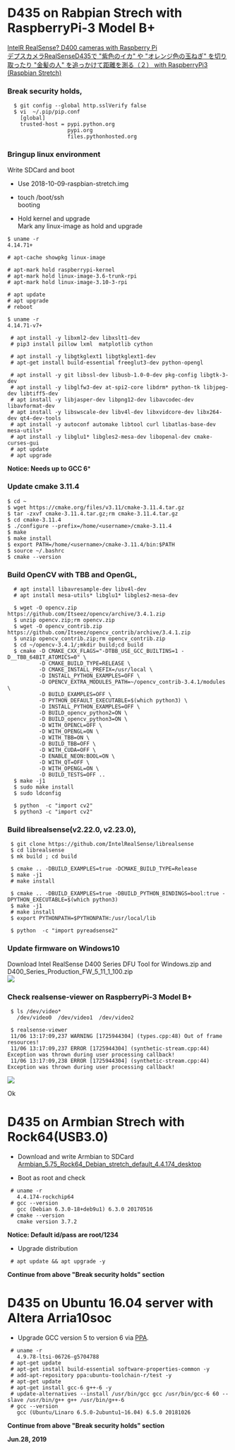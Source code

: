 # D435 on Rabpian Strech with RaspberryPi-3 Model B+

[IntelR RealSense? D400 cameras with Raspberry Pi](https://github.com/IntelRealSense/librealsense/blob/master/doc/RaspberryPi3.md)  
[デプスカメラRealSenseD435で "紫色のイカ" や "オレンジ色の玉ねぎ" を切り取ったり "金髪の人" を追っかけて距離を測る（２） with RaspberryPi3 (Raspbian Stretch)](https://qiita.com/PINTO/items/2ad10526f9b2e1c8cdf3)  

### Break security holds,  
```
  $ git config --global http.sslVerify false
  $ vi  ~/.pip/pip.conf
    [global]
    trusted-host = pypi.python.org
                   pypi.org
                   files.pythonhosted.org
```

### Bringup linux environment

Write SDCard and boot  
- Use 2018-10-09-raspbian-stretch.img  

- touch /boot/ssh  
booting 

- Hold kernel and upgrade  
Mark any linux-image as hold and upgrade  

```
$ uname -r
4.14.71+

# apt-cache showpkg linux-image

# apt-mark hold raspberrypi-kernel
# apt-mark hold linux-image-3.6-trunk-rpi
# apt-mark hold linux-image-3.10-3-rpi

# apt update
# apt upgrade
# reboot

$ uname -r
4.14.71-v7+
```

```
 # apt install -y libxml2-dev libxslt1-dev
 # pip3 install pillow lxml  matplotlib cython

 # apt install -y libgtkglext1 libgtkglext1-dev
 # apt-get install build-essential freeglut3-dev python-opengl

 # apt install -y git libssl-dev libusb-1.0-0-dev pkg-config libgtk-3-dev
 # apt install -y libglfw3-dev at-spi2-core libdrm* python-tk libjpeg-dev libtiff5-dev
 # apt install -y libjasper-dev libpng12-dev libavcodec-dev libavformat-dev
 # apt install -y libswscale-dev libv4l-dev libxvidcore-dev libx264-dev qt4-dev-tools
 # apt install -y autoconf automake libtool curl libatlas-base-dev mesa-utils* 
 # apt install -y libglu1* libgles2-mesa-dev libopenal-dev cmake-curses-gui
 # apt update 
 # apt upgrade

```

**Notice: Needs up to GCC 6***  

### Update cmake 3.11.4
```
$ cd ~
$ wget https://cmake.org/files/v3.11/cmake-3.11.4.tar.gz
$ tar -zxvf cmake-3.11.4.tar.gz;rm cmake-3.11.4.tar.gz
$ cd cmake-3.11.4
$ ./configure --prefix=/home/<username>/cmake-3.11.4
$ make
$ make install
$ export PATH=/home/<username>/cmake-3.11.4/bin:$PATH
$ source ~/.bashrc
$ cmake --version
```

### Build OpenCV with TBB and OpenGL,  
```
  # apt install libavresample-dev libv4l-dev
  # apt install mesa-utils* libglu1* libgles2-mesa-dev

  $ wget -O opencv.zip https://github.com/Itseez/opencv/archive/3.4.1.zip
  $ unzip opencv.zip;rm opencv.zip
  $ wget -O opencv_contrib.zip https://github.com/Itseez/opencv_contrib/archive/3.4.1.zip
  $ unzip opencv_contrib.zip;rm opencv_contrib.zip
  $ cd ~/opencv-3.4.1/;mkdir build;cd build
  $ cmake -D CMAKE_CXX_FLAGS="-DTBB_USE_GCC_BUILTINS=1 -D__TBB_64BIT_ATOMICS=0" \
          -D CMAKE_BUILD_TYPE=RELEASE \
          -D CMAKE_INSTALL_PREFIX=/usr/local \
          -D INSTALL_PYTHON_EXAMPLES=OFF \
          -D OPENCV_EXTRA_MODULES_PATH=~/opencv_contrib-3.4.1/modules \
          -D BUILD_EXAMPLES=OFF \
          -D PYTHON_DEFAULT_EXECUTABLE=$(which python3) \
          -D INSTALL_PYTHON_EXAMPLES=OFF \
          -D BUILD_opencv_python2=ON \
          -D BUILD_opencv_python3=ON \
          -D WITH_OPENCL=OFF \
          -D WITH_OPENGL=ON \
          -D WITH_TBB=ON \
          -D BUILD_TBB=OFF \
          -D WITH_CUDA=OFF \
          -D ENABLE_NEON:BOOL=ON \
          -D WITH_QT=OFF \
          -D WITH_OPENGL=ON \
          -D BUILD_TESTS=OFF ..
  $ make -j1
  $ sudo make install
  $ sudo ldconfig

  $ python  -c "import cv2"
  $ python3 -c "import cv2"
```

### Build librealsense(v2.22.0, v2.23.0),  
```
 $ git clone https://github.com/IntelRealSense/librealsense
 $ cd librealsense
 $ mk build ; cd build
 
 $ cmake .. -DBUILD_EXAMPLES=true -DCMAKE_BUILD_TYPE=Release
 $ make -j1
 # make install
 
 $ cmake .. -DBUILD_EXAMPLES=true -DBUILD_PYTHON_BINDINGS=bool:true -DPYTHON_EXECUTABLE=$(which python3)
 $ make -j1
 # make install
 $ export PYTHONPATH=$PYTHONPATH:/usr/local/lib

 $ python  -c "import pyreadsense2"
```

### Update firmware on Windows10
Download Intel RealSense D400 Series DFU Tool for Windows.zip and D400_Series_Production_FW_5_11_1_100.zip  
![](./FirmwareUpdater.png)  

### Check realsense-viewer on RaspberryPi-3 Model B+
```
 $ ls /dev/video*
   /dev/video0  /dev/video1  /dev/video2

 $ realsense-viewer
 11/06 13:17:09,237 WARNING [1725944304] (types.cpp:48) Out of frame resources!
 11/06 13:17:09,237 ERROR [1725944304] (synthetic-stream.cpp:44) Exception was thrown during user processing callback!
 11/06 13:17:09,238 ERROR [1725944304] (synthetic-stream.cpp:44) Exception was thrown during user processing callback!
```
![](./realsense-viewer.jpg)  

Ok  

# D435 on Armbian Strech with Rock64(USB3.0)  

- Download and write Armbian to SDCard  
[Armbian_5.75_Rock64_Debian_stretch_default_4.4.174_desktop](https://dl.armbian.com/rock64/archive/Armbian_5.75_Rock64_Debian_stretch_default_4.4.174_desktop.7z)

- Boot as root and check  
```
 # uname -r
   4.4.174-rockchip64
 # gcc --version
   gcc (Debian 6.3.0-18+deb9u1) 6.3.0 20170516
 # cmake --version
   cmake version 3.7.2
```

**Notice: Default id/pass are root/1234**  

- Upgrade distribution  
```
 # apt update && apt upgrade -y  
```

**Continue from above "Break security holds" section**  

# D435 on Ubuntu 16.04 server with Altera Arria10soc  

- Upgrade GCC version 5 to version 6 via [PPA](https://launchpad.net/~ubuntu-toolchain-r/+archive/ubuntu/test).  

```
 # uname -r
   4.9.78-ltsi-06726-g5704788
 # apt-get update
 # apt-get install build-essential software-properties-common -y
 # add-apt-repository ppa:ubuntu-toolchain-r/test -y
 # apt-get update
 # apt-get install gcc-6 g++-6 -y
 # update-alternatives --install /usr/bin/gcc gcc /usr/bin/gcc-6 60 --slave /usr/bin/g++ g++ /usr/bin/g++-6
 # gcc --version
   gcc (Ubuntu/Linaro 6.5.0-2ubuntu1~16.04) 6.5.0 20181026
```

**Continue from above "Break security holds" section**  

**Jun.28, 2019**  
